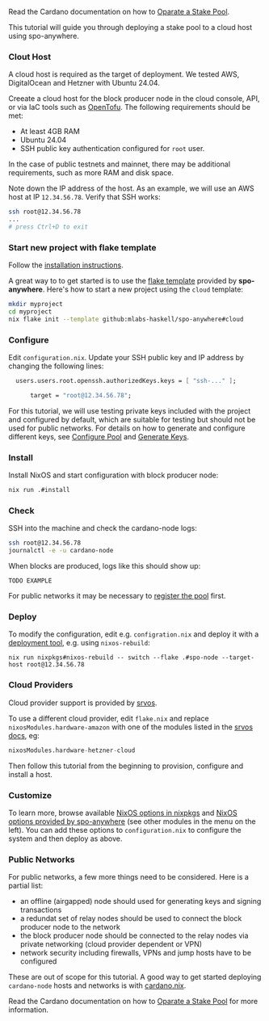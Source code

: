 Read the Cardano documentation on how to [Oparate a Stake Pool](https://developers.cardano.org/docs/operate-a-stake-pool/).

This tutorial will guide you through deploying a stake pool to a cloud host using spo-anywhere.

### Clout Host

A cloud host is required as the target of deployment. We tested AWS, DigitalOcean and Hetzner with Ubuntu 24.04.

Creeate a cloud host for the block producer node in the cloud console, API, or via IaC tools such as [OpenTofu](https://opentofu.org/). The following requirements should be met:

- At least 4GB RAM
- Ubuntu 24.04
- SSH public key authentication configured for `root` user.

In the case of public testnets and mainnet, there may be additional requirements, such as more RAM and disk space.

Note down the IP address of the host. As an example, we will use an AWS host at IP `12.34.56.78`. Verify that SSH works:

```bash
ssh root@12.34.56.78
...
# press Ctrl+D to exit
```

### Start new project with flake template

Follow the [installation instructions](installation.md).

A great way to to get started is to use the [flake template](https://zero-to-nix.com/concepts/flakes#templates) provided by **spo-anywhere**. Here's how to start a new project using the `cloud` template:

```bash
mkdir myproject
cd myproject
nix flake init --template github:mlabs-haskell/spo-anywhere#cloud
```

### Configure

Edit `configuration.nix`. Update your SSH public key and IP address by changing the following lines:

```nix
  users.users.root.openssh.authorizedKeys.keys = [ "ssh-..." ];
```

```nix
      target = "root@12.34.56.78";
```

For this tutorial, we will use testing private keys included with the project and configured by default, which are suitable for testing but should not be used for public networks. For details on how to generate and configure different keys, see [Configure Pool](../usage/configure-pool.md) and [Generate Keys](../usage/generate-keys.md).

### Install

Install NixOS and start configuration with block producer node:

```bash
nix run .#install
```

### Check

SSH into the machine and check the cardano-node logs:

```bash
ssh root@12.34.56.78
journalctl -e -u cardano-node
```

When blocks are produced, logs like this should show up:

```
TODO EXAMPLE
```

For public networks it may be necessary to [register the pool](../usage/register-the-pool.md) first.

### Deploy

To modify the configuration, edit e.g. `configration.nix` and deploy it with a [deployment tool](https://github.com/nix-community/awesome-nix?tab=readme-ov-file#deployment-tools), e.g. using `nixos-rebuild`:

```
nix run nixpkgs#nixos-rebuild -- switch --flake .#spo-node --target-host root@12.34.56.78
```

### Cloud Providers

Cloud provider support is provided by [srvos](https://github.com/nix-community/srvos).

To use a different cloud provider, edit `flake.nix` and replace `nixosModules.hardware-amazon` with one of the modules listed in the [srvos docs](https://nix-community.github.io/srvos/nixos/hardware/), eg:

```nix
nixosModules.hardware-hetzner-cloud
```

Then follow this tutorial from the beginning to provision, configure and install a host.

### Customize

To learn more, browse available [NixOS options in nixpkgs](https://search.nixos.org/options) and [NixOS options provided by spo-anywhere](../reference/module-options/spo-anywhere) (see other modules in the menu on the left). You can add these options to `configuration.nix` to configure the system and then deploy as above.

### Public Networks

For public networks, a few more things need to be considered. Here is a partial list:

- an offline (airgapped) node should used for generating keys and signing transactions
- a redundat set of relay nodes should be used to connect the block producer node to the network
- the block producer node should be connected to the relay nodes via private networking (cloud provider dependent or VPN)
- network security including firewalls, VPNs and jump hosts have to be configured

These are out of scope for this tutorial. A good way to get started deploying `cardano-node` hosts and networks is with [cardano.nix](https://github.com/mlabs-haskell/cardano.nix).

Read the Cardano documentation on how to [Oparate a Stake Pool](https://developers.cardano.org/docs/operate-a-stake-pool/) for more information.
